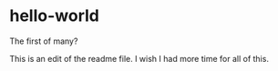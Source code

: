 # hello-world
The first of many?

This is an edit of the readme file. I wish I had more time for all of this.
